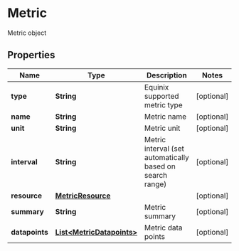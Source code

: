 

# Metric

Metric object

## Properties

| Name | Type | Description | Notes |
|------------ | ------------- | ------------- | -------------|
|**type** | **String** | Equinix supported metric type |  [optional] |
|**name** | **String** | Metric name |  [optional] |
|**unit** | **String** | Metric unit |  [optional] |
|**interval** | **String** | Metric interval (set automatically based on search range) |  [optional] |
|**resource** | [**MetricResource**](MetricResource.md) |  |  [optional] |
|**summary** | **String** | Metric summary |  [optional] |
|**datapoints** | [**List&lt;MetricDatapoints&gt;**](MetricDatapoints.md) | Metric data points |  [optional] |



